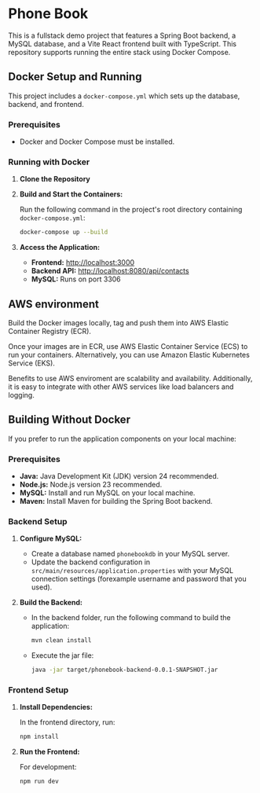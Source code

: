 # Phone Book

This is a fullstack demo project that features a Spring Boot backend, a MySQL database, and a Vite React frontend built with TypeScript. This repository supports running the entire stack using Docker Compose.

## Docker Setup and Running

This project includes a `docker-compose.yml` which sets up the database, backend, and frontend.

### Prerequisites

- Docker and Docker Compose must be installed.

### Running with Docker

1. **Clone the Repository**

2. **Build and Start the Containers:**

   Run the following command in the project's root directory containing `docker-compose.yml`:

   ```bash
   docker-compose up --build
   ```

3. **Access the Application:**
   - **Frontend:** [http://localhost:3000](http://localhost:3000)
   - **Backend API:** [http://localhost:8080/api/contacts](http://localhost:8080/api/contacts)
   - **MySQL:** Runs on port 3306

## AWS environment

Build the Docker images locally, tag and push them into AWS Elastic Container Registry (ECR).

Once your images are in ECR, use AWS Elastic Container Service (ECS) to run your containers. Alternatively, you can use Amazon Elastic Kubernetes Service (EKS).

Benefits to use AWS enviroment are scalability and availability. Additionally, it is easy to integrate with other AWS services like load balancers and logging.

## Building Without Docker

If you prefer to run the application components on your local machine:

### Prerequisites

- **Java:** Java Development Kit (JDK) version 24 recommended.
- **Node.js:** Node.js version 23 recommended.
- **MySQL:** Install and run MySQL on your local machine.
- **Maven:** Install Maven for building the Spring Boot backend.

### Backend Setup

1. **Configure MySQL:**

   - Create a database named `phonebookdb` in your MySQL server.
   - Update the backend configuration in `src/main/resources/application.properties` with your MySQL connection settings (forexample username and password that you used).

2. **Build the Backend:**

   - In the backend folder, run the following command to build the application:

     ```bash
     mvn clean install
     ```

   - Execute the jar file:
     ```bash
     java -jar target/phonebook-backend-0.0.1-SNAPSHOT.jar
     ```

### Frontend Setup

1. **Install Dependencies:**

   In the frontend directory, run:

   ```bash
   npm install
   ```

2. **Run the Frontend:**

   For development:

   ```bash
   npm run dev
   ```
